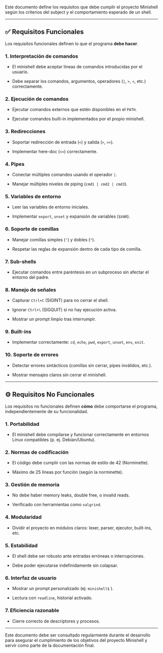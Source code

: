 
Este documento define los requisitos que debe cumplir el proyecto Minishell según los criterios del subject y el comportamiento esperado de un shell.

---

## ✅ Requisitos Funcionales

Los requisitos funcionales definen lo que el programa **debe hacer**.

### 1. Interpretación de comandos

- El minishell debe aceptar líneas de comandos introducidas por el usuario.
    
- Debe separar los comandos, argumentos, operadores (`|`, `>`, `<`, etc.) correctamente.
    

### 2. Ejecución de comandos

- Ejecutar comandos externos que estén disponibles en el `PATH`.
    
- Ejecutar comandos built-in implementados por el propio minishell.
    

### 3. Redirecciones

- Soportar redirección de entrada (`<`) y salida (`>`, `>>`).
    
- Implementar here-doc (`<<`) correctamente.
    

### 4. Pipes

- Conectar múltiples comandos usando el operador `|`.
    
- Manejar múltiples niveles de piping (`cmd1 | cmd2 | cmd3`).
    

### 5. Variables de entorno

- Leer las variables de entorno iniciales.
    
- Implementar `export`, `unset` y expansión de variables (`$VAR`).
    

### 6. Soporte de comillas

- Manejar comillas simples (`'`) y dobles (`"`).
    
- Respetar las reglas de expansión dentro de cada tipo de comilla.
    

### 7. Sub-shells

- Ejecutar comandos entre paréntesis en un subproceso sin afectar el entorno del padre.
    

### 8. Manejo de señales

- Capturar `Ctrl+C` (SIGINT) para no cerrar el shell.
    
- Ignorar `Ctrl+\` (SIGQUIT) si no hay ejecución activa.
    
- Mostrar un prompt limpio tras interrumpir.
    

### 9. Built-ins

- Implementar correctamente: `cd`, `echo`, `pwd`, `export`, `unset`, `env`, `exit`.
    

### 10. Soporte de errores

- Detectar errores sintácticos (comillas sin cerrar, pipes inválidos, etc.).
    
- Mostrar mensajes claros sin cerrar el minishell.
    

---

## ⚙️ Requisitos No Funcionales

Los requisitos no funcionales definen **cómo** debe comportarse el programa, independientemente de su funcionalidad.

### 1. Portabilidad

- El minishell debe compilarse y funcionar correctamente en entornos Linux compatibles (p. ej. Debian/Ubuntu).
    

### 2. Normas de codificación

- El código debe cumplir con las normas de estilo de 42 (Norminette).
    
- Máximo de 25 líneas por función (según la norminette).
    

### 3. Gestión de memoria

- No debe haber memory leaks, double free, o invalid reads.
    
- Verificado con herramientas como `valgrind`.
    

### 4. Modularidad

- Dividir el proyecto en módulos claros: lexer, parser, ejecutor, built-ins, etc.
    

### 5. Estabilidad

- El shell debe ser robusto ante entradas erróneas o interrupciones.
    
- Debe poder ejecutarse indefinidamente sin colapsar.
    

### 6. Interfaz de usuario

- Mostrar un prompt personalizado (ej: `minishell$` ).
    
- Lectura con `readline`, historial activado.
    

### 7. Eficiencia razonable

- Cierre correcto de descriptores y procesos.
    

---

Este documento debe ser consultado regularmente durante el desarrollo para asegurar el cumplimiento de los objetivos del proyecto Minishell y servir como parte de la documentación final.